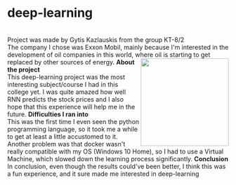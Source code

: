 # deep-learning
<br/>Project was made by Gytis Kazlauskis from the group KT-8/2
<br/>The company I chose was Exxon Mobil, mainly because I'm interested in the development of oil companies in this world, where oil is starting to get replaced by other sources of energy.
<img src="hhttps://www.exxon.com/~/media/amer/us/retail/about-us/overview/exxon-mobil-logo-history-body-sm.jpg" width="200" align="right"/>
**About the project**
<br/>This deep-learning project was the most interesting subject/course I had in this college yet. I was quite amazed how well RNN predicts the stock prices and I also hope that this experience will help me in the future.
**Difficulties I ran into**
<br/>This was the first time I even seen the python programming language, so it took me a while to get at least a little accustomed to it. Another problem was that docker wasn't really compatible with my OS (Windows 10 Home), so I had to use a Virtual Machine, which slowed down the learning process significantly.
**Conclusion**
<br/>In conclusion, even though the results could've been better, I think this was a fun experience, and it sure made me interested in deep-learning
